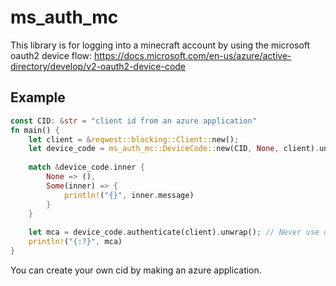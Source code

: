 # ms_auth_mc
This library is for logging into a minecraft account by using the microsoft oauth2 device flow: https://docs.microsoft.com/en-us/azure/active-directory/develop/v2-oauth2-device-code
## Example
```rs
const CID: &str = "client id from an azure application"
fn main() {
    let client = &reqwest::blocking::Client::new();
    let device_code = ms_auth_mc::DeviceCode::new(CID, None, client).unwrap();
    
    match &device_code.inner {
        None => (),
        Some(inner) => {
            println!("{}", inner.message)
        }
    }
   
    let mca = device_code.authenticate(client).unwrap(); // Never use unwrap here, it's used in this example for simplicity
    println!("{:?}", mca)
}
```
You can create your own cid by making an azure application.
